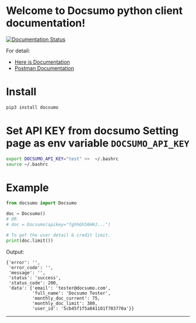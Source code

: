 # Welcome to Docsumo python client documentation!
[![Documentation Status](https://readthedocs.org/projects/docsumo/badge/?version=latest)](https://docsumo.readthedocs.io/en/latest/?badge=latest)

For detail:
- [Here is Documentation](https://docsumo.readthedocs.io/en/latest/index.html)  
- [Postman Documentation](https://documenter.getpostman.com/view/4263853/S11LtdGN)


# Install 
```bash
pip3 install docsumo
```

# Set API KEY from docsumo Setting page as env variable `DOCSUMO_API_KEY`
```bash
export DOCSUMO_API_KEY="test" >>  ~/.bashrc
source ~/.bashrc
```


# Example
``` py
from docsumo import Docsumo

doc = Docsumo()
# OR
# doc = Docsumo(apikey="fghhGh56HHJ...")

# To get the user detail & credit limit.
print(doc.limit())
```

Output:
```
{'error': '',
 'error_code': '',
 'message': '',
 'status': 'success',
 'status_code': 200,
 'data': {'email': 'tester@docsumo.com',
          'full_name': 'Docsumo Tester',
          'monthly_doc_current': 75,
          'monthly_doc_limit': 300,
          'user_id': '5cb45f1f5a841101f703770a'}}
```
____